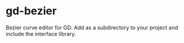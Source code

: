 # gd-bezier

Bezier curve editor for GD. Add as a subdirectory to your project and include the interface library.
